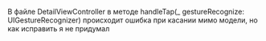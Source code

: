 В файле DetailViewController в методе handleTap(_ gestureRecognize: UIGestureRecognizer) происходит ошибка при касании мимо модели, но как исправить я не придумал
